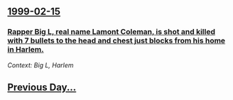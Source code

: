 ## [1999-02-15](/news/1999/02/15/index.md)

### [ Rapper Big L, real name Lamont Coleman, is shot and killed with 7 bullets to the head and chest just blocks from his home in Harlem.](/news/1999/02/15/rapper-big-l-real-name-lamont-coleman-is-shot-and-killed-with-7-bullets-to-the-head-and-chest-just-blocks-from-his-home-in-harlem.md)
_Context: Big L, Harlem_

## [Previous Day...](/news/1999/02/14/index.md)

